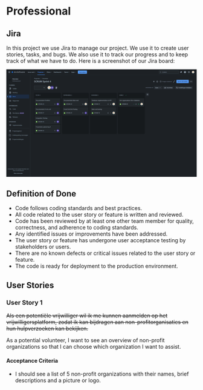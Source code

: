 # Professional

## Jira

In this project we use Jira to manage our project. We use it to create user stories, tasks, and bugs. We also use it to track our progress and to keep track of what we have to do. Here is a screenshot of our Jira board:

![Jira Board](../Images/Jira.png)

## Definition of Done

-   Code follows coding standards and best practices.
-   All code related to the user story or feature is written and reviewed.
-   Code has been reviewed by at least one other team member for quality, correctness, and adherence to coding standards.
-   Any identified issues or improvements have been addressed.
-   The user story or feature has undergone user acceptance testing by stakeholders or users.
-   There are no known defects or critical issues related to the user story or feature.
-   The code is ready for deployment to the production environment.

## User Stories

### User Story 1

~~Als een potentiële vrijwilliger wil ik me kunnen aanmelden op het vrijwilligersplatform, zodat ik kan bijdragen aan non-profitorganisaties en hun hulpverzoeken kan bekijken.~~

As a potential volunteer, I want to see an overview of non-profit organizations so that I can choose which organization I want to assist.

#### Acceptance Criteria

-   I should see a list of 5 non-profit organizations with their names, brief descriptions and a picture or logo.
